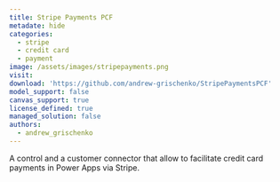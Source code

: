 ```yaml
---
title: Stripe Payments PCF
metadate: hide
categories:
  - stripe
  - credit card
  - payment
image: /assets/images/stripepayments.png
visit: 
download: 'https://github.com/andrew-grischenko/StripePaymentsPCF'
model_support: false
canvas_support: true
license_defined: true
managed_solution: false
authors:
  - andrew_grischenko
---
```


A control and a customer connector that allow to facilitate credit card payments in Power Apps via Stripe.
